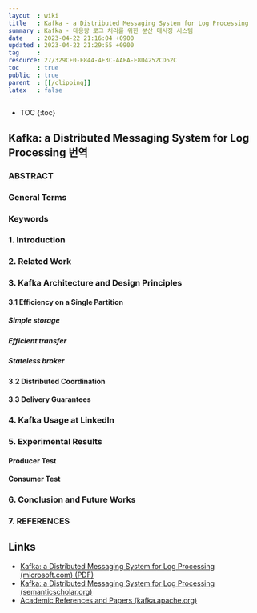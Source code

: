 ```yaml
---
layout  : wiki
title   : Kafka - a Distributed Messaging System for Log Processing
summary : Kafka - 대용량 로그 처리를 위한 분산 메시징 시스템
date    : 2023-04-22 21:16:04 +0900
updated : 2023-04-22 21:29:55 +0900
tag     : 
resource: 27/329CF0-E844-4E3C-AAFA-E8D4252CD62C
toc     : true
public  : true
parent  : [[/clipping]]
latex   : false
---
```

* TOC
{:toc}

## Kafka: a Distributed Messaging System for Log Processing 번역

### ABSTRACT

### General Terms

### Keywords

### 1. Introduction

### 2. Related Work
### 3. Kafka Architecture and Design Principles
#### 3.1 Efficiency on a Single Partition
##### Simple storage
##### Efficient transfer
##### Stateless broker
#### 3.2 Distributed Coordination
#### 3.3 Delivery Guarantees
### 4. Kafka Usage at LinkedIn
### 5. Experimental Results
#### Producer Test
#### Consumer Test
### 6. Conclusion and Future Works
### 7. REFERENCES

## Links

- [Kafka: a Distributed Messaging System for Log Processing (microsoft.com) (PDF)]( https://www.microsoft.com/en-us/research/wp-content/uploads/2017/09/Kafka.pdf )
- [Kafka: a Distributed Messaging System for Log Processing (semanticscholar.org)]( https://www.semanticscholar.org/paper/Kafka-%3A-a-Distributed-Messaging-System-for-Log-Kreps/ea97f112c165e4da1062c30812a41afca4dab628 )
- [Academic References and Papers (kafka.apache.org)]( https://kafka.apache.org/books-and-papers#academic-references-and-papers )

